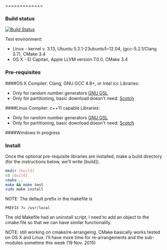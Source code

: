 

=============

### Build status
[![Build Status](https://travis-ci.org/jonathan-beard/RaftLib.svg?branch=master)](https://travis-ci.org/jonathan-beard/RaftLib)

Test environment:
* Linux - kernel v. 3.13, Ubuntu 5.2.1-23ubuntu1~12.04, (gcc-5.2.1/Clang 3.7), CMake 3.4
* OS X - El Capitan, Apple LLVM version 7.0.0, CMake 3.4

### Pre-requisites

####OS X
Compiler: Clang, GNU GCC 4.8+, or Intel icc
Libraries: 
* Only for random number generators <a href="http://goo.gl/gchdSw">GNU GSL</a> 
* Only for partitioning, basic download doesn't need: <a href="http://goo.gl/tI1NGf">Scotch</a>

####Linux
Compiler: c++11 capable 
Libraries: 
* Only for random number generators <a href="http://goo.gl/gchdSw">GNU GSL</a> 
* Only for partitioning, basic download doesn't need: <a href="http://goo.gl/tI1NGf">Scotch</a>

####Windows
In progress

### Install
Once the optional pre-requisite libraries are installed,
make a build directory (for the instructions below, we'll 
write [build]).
```bash
mkdir [build]
cd [build]
cmake ..
make && make test
sudo make install
```
NOTE: The default prefix in the makefile is 
```
PREFIX ?= /usr/local
```
The old Makefile had an uninstall script, I need to add an object to the 
cmake file so that we can have similar functionality. 

NOTE: still working on cmake/re-arrangeing. CMake basically works
tested on OS X and Linux. I'll have more time for re-arrangements and
the sub-modules sometime this week (19 Nov. 2015)
